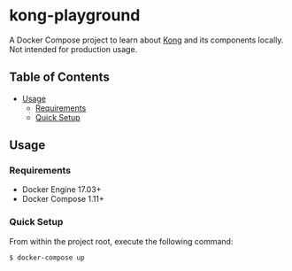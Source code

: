 # kong-playground

A Docker Compose project to learn about [Kong](https://getkong.org/) and its components locally. Not intended for production usage.

## Table of Contents

- [Usage](#usage)
  - [Requirements](#requirements)
  - [Quick Setup](#quick-setup)

## Usage

### Requirements

- Docker Engine 17.03+
- Docker Compose 1.11+

### Quick Setup

From within the project root, execute the following command:

```bash
$ docker-compose up
```
